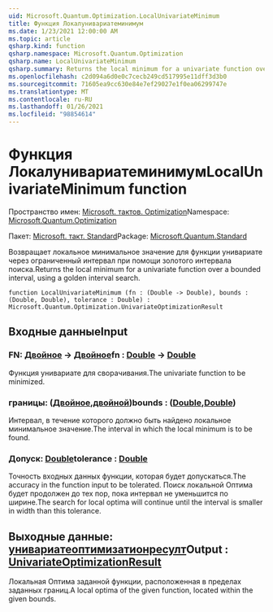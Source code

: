 ```yaml
---
uid: Microsoft.Quantum.Optimization.LocalUnivariateMinimum
title: Функция Локалунивариатеминимум
ms.date: 1/23/2021 12:00:00 AM
ms.topic: article
qsharp.kind: function
qsharp.namespace: Microsoft.Quantum.Optimization
qsharp.name: LocalUnivariateMinimum
qsharp.summary: Returns the local minimum for a univariate function over a bounded interval, using a golden interval search.
ms.openlocfilehash: c2d094a6d0e0c7cecb249cd517995e11dff3d3b0
ms.sourcegitcommit: 71605ea9cc630e84e7ef29027e1f0ea06299747e
ms.translationtype: MT
ms.contentlocale: ru-RU
ms.lasthandoff: 01/26/2021
ms.locfileid: "98854614"
---
```

# <a name="localunivariateminimum-function"></a><span data-ttu-id="59674-102">Функция Локалунивариатеминимум</span><span class="sxs-lookup"><span data-stu-id="59674-102">LocalUnivariateMinimum function</span></span>

<span data-ttu-id="59674-103">Пространство имен: [Microsoft. тактов. Optimization](xref:Microsoft.Quantum.Optimization)</span><span class="sxs-lookup"><span data-stu-id="59674-103">Namespace: [Microsoft.Quantum.Optimization](xref:Microsoft.Quantum.Optimization)</span></span>

<span data-ttu-id="59674-104">Пакет: [Microsoft. такт. Standard](https://nuget.org/packages/Microsoft.Quantum.Standard)</span><span class="sxs-lookup"><span data-stu-id="59674-104">Package: [Microsoft.Quantum.Standard](https://nuget.org/packages/Microsoft.Quantum.Standard)</span></span>


<span data-ttu-id="59674-105">Возвращает локальное минимальное значение для функции унивариате через ограниченный интервал при помощи золотого интервала поиска.</span><span class="sxs-lookup"><span data-stu-id="59674-105">Returns the local minimum for a univariate function over a bounded interval, using a golden interval search.</span></span>

```qsharp
function LocalUnivariateMinimum (fn : (Double -> Double), bounds : (Double, Double), tolerance : Double) : Microsoft.Quantum.Optimization.UnivariateOptimizationResult
```


## <a name="input"></a><span data-ttu-id="59674-106">Входные данные</span><span class="sxs-lookup"><span data-stu-id="59674-106">Input</span></span>

### <a name="fn--double---double"></a><span data-ttu-id="59674-107">FN: [Двойное](xref:microsoft.quantum.lang-ref.double) -> [Двойное](xref:microsoft.quantum.lang-ref.double)</span><span class="sxs-lookup"><span data-stu-id="59674-107">fn : [Double](xref:microsoft.quantum.lang-ref.double) -> [Double](xref:microsoft.quantum.lang-ref.double)</span></span>

<span data-ttu-id="59674-108">Функция унивариате для сворачивания.</span><span class="sxs-lookup"><span data-stu-id="59674-108">The univariate function to be minimized.</span></span>


### <a name="bounds--doubledouble"></a><span data-ttu-id="59674-109">границы: ([Двойное](xref:microsoft.quantum.lang-ref.double),[двойной](xref:microsoft.quantum.lang-ref.double))</span><span class="sxs-lookup"><span data-stu-id="59674-109">bounds : ([Double](xref:microsoft.quantum.lang-ref.double),[Double](xref:microsoft.quantum.lang-ref.double))</span></span>

<span data-ttu-id="59674-110">Интервал, в течение которого должно быть найдено локальное минимальное значение.</span><span class="sxs-lookup"><span data-stu-id="59674-110">The interval in which the local minimum is to be found.</span></span>


### <a name="tolerance--double"></a><span data-ttu-id="59674-111">Допуск: [Double](xref:microsoft.quantum.lang-ref.double)</span><span class="sxs-lookup"><span data-stu-id="59674-111">tolerance : [Double](xref:microsoft.quantum.lang-ref.double)</span></span>

<span data-ttu-id="59674-112">Точность входных данных функции, которая будет допускаться.</span><span class="sxs-lookup"><span data-stu-id="59674-112">The accuracy in the function input to be tolerated.</span></span>
<span data-ttu-id="59674-113">Поиск локальной Оптима будет продолжен до тех пор, пока интервал не уменьшится по ширине.</span><span class="sxs-lookup"><span data-stu-id="59674-113">The search for local optima will continue until the interval is smaller in width than this tolerance.</span></span>



## <a name="output--univariateoptimizationresult"></a><span data-ttu-id="59674-114">Выходные данные: [унивариатеоптимизатионресулт](xref:Microsoft.Quantum.Optimization.UnivariateOptimizationResult)</span><span class="sxs-lookup"><span data-stu-id="59674-114">Output : [UnivariateOptimizationResult](xref:Microsoft.Quantum.Optimization.UnivariateOptimizationResult)</span></span>

<span data-ttu-id="59674-115">Локальная Оптима заданной функции, расположенная в пределах заданных границ.</span><span class="sxs-lookup"><span data-stu-id="59674-115">A local optima of the given function, located within the given bounds.</span></span>